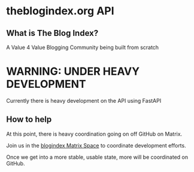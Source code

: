 # theblogindex.org API
## What is The Blog Index?
A Value 4 Value Blogging Community being built from scratch

# WARNING: UNDER HEAVY DEVELOPMENT

Currently there is heavy development on the API using FastAPI

## How to help

At this point, there is heavy coordination going on off GitHub on Matrix.

Join us in the [blogindex Matrix Space](https://matrix.to/#/#blogindex.xyz:matrix.org) to coordinate development efforts.

Once we get into a more stable, usable state, more will be coordinated on GitHub.



